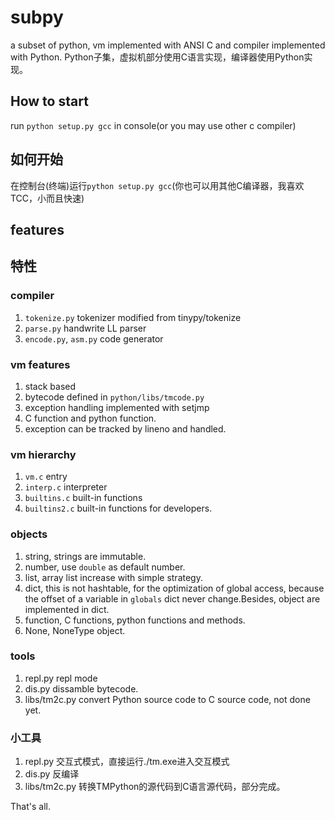 # subpy
a subset of python, vm implemented with ANSI C and compiler implemented with Python.
Python子集，虚拟机部分使用C语言实现，编译器使用Python实现。

## How to start
run `python setup.py gcc` in console(or you may use other c compiler)
## 如何开始
在控制台(终端)运行`python setup.py gcc`(你也可以用其他C编译器，我喜欢TCC，小而且快速)

## features
## 特性

### compiler
1. `tokenize.py` tokenizer modified from tinypy/tokenize
2. `parse.py` handwrite LL parser
3. `encode.py`, `asm.py` code generator

### vm features
1. stack based
2. bytecode defined in `python/libs/tmcode.py`
3. exception handling implemented with setjmp
4. C function and python function.
5. exception can be tracked by lineno and handled.

### vm hierarchy
1. `vm.c` entry
2. `interp.c` interpreter
3. `builtins.c` built-in functions
4. `builtins2.c` built-in functions for developers.

### objects
1. string, strings are immutable.
2. number, use `double` as default number.
3. list, array list increase with simple strategy.
4. dict, this is not hashtable, for the optimization of global access, because the offset of a variable in `globals` dict never change.Besides, object are implemented in dict.
5. function, C functions, python functions and methods.
6. None, NoneType object.

### tools
1. repl.py repl mode
2. dis.py dissamble bytecode.
3. libs/tm2c.py convert Python source code to C source code, not done yet.

### 小工具
1. repl.py 交互式模式，直接运行./tm.exe进入交互模式
2. dis.py 反编译
3. libs/tm2c.py 转换TMPython的源代码到C语言源代码，部分完成。


That's all.

